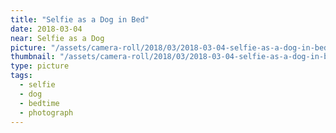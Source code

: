 ```yaml
---
title: "Selfie as a Dog in Bed"
date: 2018-03-04
near: Selfie as a Dog
picture: "/assets/camera-roll/2018/03/2018-03-04-selfie-as-a-dog-in-bed/20180302_061935783_iOS.jpg"
thumbnail: "/assets/camera-roll/2018/03/2018-03-04-selfie-as-a-dog-in-bed/20180302_061935783_iOS-thumbnail.jpg"
type: picture
tags:
  - selfie
  - dog
  - bedtime
  - photograph
---
```

